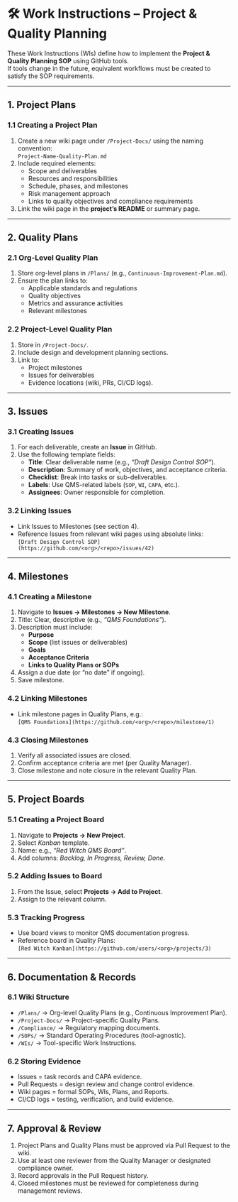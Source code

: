 # 🛠 Work Instructions – Project & Quality Planning

These Work Instructions (WIs) define how to implement the **Project & Quality Planning SOP** using GitHub tools.  
If tools change in the future, equivalent workflows must be created to satisfy the SOP requirements.

---

## **1. Project Plans**

### 1.1 Creating a Project Plan
1. Create a new wiki page under `/Project-Docs/` using the naming convention:  
   `Project-Name-Quality-Plan.md`  
2. Include required elements:  
   - Scope and deliverables  
   - Resources and responsibilities  
   - Schedule, phases, and milestones  
   - Risk management approach  
   - Links to quality objectives and compliance requirements  
3. Link the wiki page in the **project’s README** or summary page.  

---

## **2. Quality Plans**

### 2.1 Org-Level Quality Plan
1. Store org-level plans in `/Plans/` (e.g., `Continuous-Improvement-Plan.md`).  
2. Ensure the plan links to:  
   - Applicable standards and regulations  
   - Quality objectives  
   - Metrics and assurance activities  
   - Relevant milestones  

### 2.2 Project-Level Quality Plan
1. Store in `/Project-Docs/`.  
2. Include design and development planning sections.  
3. Link to:  
   - Project milestones  
   - Issues for deliverables  
   - Evidence locations (wiki, PRs, CI/CD logs).  

---

## **3. Issues**

### 3.1 Creating Issues
1. For each deliverable, create an **Issue** in GitHub.  
2. Use the following template fields:  
   - **Title**: Clear deliverable name (e.g., *“Draft Design Control SOP”*).  
   - **Description**: Summary of work, objectives, and acceptance criteria.  
   - **Checklist**: Break into tasks or sub-deliverables.  
   - **Labels**: Use QMS-related labels (`SOP`, `WI`, `CAPA`, etc.).  
   - **Assignees**: Owner responsible for completion.  

### 3.2 Linking Issues
- Link Issues to Milestones (see section 4).  
- Reference Issues from relevant wiki pages using absolute links:  
  `[Draft Design Control SOP](https://github.com/<org>/<repo>/issues/42)`  

---

## **4. Milestones**

### 4.1 Creating a Milestone
1. Navigate to **Issues → Milestones → New Milestone**.  
2. Title: Clear, descriptive (e.g., *“QMS Foundations”*).  
3. Description must include:  
   - **Purpose**  
   - **Scope** (list issues or deliverables)  
   - **Goals**  
   - **Acceptance Criteria**  
   - **Links to Quality Plans or SOPs**  
4. Assign a due date (or “no date” if ongoing).  
5. Save milestone.  

### 4.2 Linking Milestones
- Link milestone pages in Quality Plans, e.g.:  
  `[QMS Foundations](https://github.com/<org>/<repo>/milestone/1)`  

### 4.3 Closing Milestones
1. Verify all associated issues are closed.  
2. Confirm acceptance criteria are met (per Quality Manager).  
3. Close milestone and note closure in the relevant Quality Plan.  

---

## **5. Project Boards**

### 5.1 Creating a Project Board
1. Navigate to **Projects → New Project**.  
2. Select *Kanban* template.  
3. Name: e.g., *“Red Witch QMS Board”*.  
4. Add columns: *Backlog, In Progress, Review, Done*.  

### 5.2 Adding Issues to Board
1. From the Issue, select **Projects → Add to Project**.  
2. Assign to the relevant column.  

### 5.3 Tracking Progress
- Use board views to monitor QMS documentation progress.  
- Reference board in Quality Plans:  
  `[Red Witch Kanban](https://github.com/users/<org>/projects/3)`  

---

## **6. Documentation & Records**

### 6.1 Wiki Structure
- `/Plans/` → Org-level Quality Plans (e.g., Continuous Improvement Plan).  
- `/Project-Docs/` → Project-specific Quality Plans.  
- `/Compliance/` → Regulatory mapping documents.  
- `/SOPs/` → Standard Operating Procedures (tool-agnostic).  
- `/WIs/` → Tool-specific Work Instructions.  

### 6.2 Storing Evidence
- Issues = task records and CAPA evidence.  
- Pull Requests = design review and change control evidence.  
- Wiki pages = formal SOPs, WIs, Plans, and Reports.  
- CI/CD logs = testing, verification, and build evidence.  

---

## **7. Approval & Review**

1. Project Plans and Quality Plans must be approved via Pull Request to the wiki.  
2. Use at least one reviewer from the Quality Manager or designated compliance owner.  
3. Record approvals in the Pull Request history.  
4. Closed milestones must be reviewed for completeness during management reviews.  
